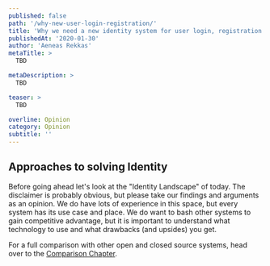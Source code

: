 ```yaml
---
published: false
path: '/why-new-user-login-registration/'
title: 'Why we need a new identity system for user login, registration'
publishedAt: '2020-01-30'
author: 'Aeneas Rekkas'
metaTitle: >
  TBD

metaDescription: >
  TBD

teaser: >
  TBD

overline: Opinion
category: Opinion
subtitle: ''
---
```


## Approaches to solving Identity

Before going ahead let's look at the "Identity Landscape" of today. The disclaimer is probably obvious, but please take
our findings and arguments as an opinion. We do have lots of experience in this space, but every system has its use case
and place. We do want to bash other systems to gain competitive advantage, but it is important to understand what technology
to use and what drawbacks (and upsides) you get.

For a full comparison with other open and closed source systems, head over to the
[Comparison Chapter](../further-reading/comparison.md).
